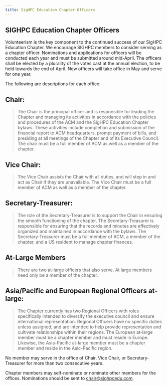 ```yaml
---
title: SigHPC Education Chapter Officers
---
```


## SIGHPC Education Chapter Officers

Volunteerism is the key component to the continued success of our SigHPC Education Chapter. We encourage SIGHPC members to consider serving as a chapter officer.  Nominations and applications for officers will be conducted each year and must be submitted around mid-April.  The officers shall be elected by a plurality of the votes cast at the annual election, to be held towards the end of April.  New officers will take office in May and serve for one year.

The following are descriptions for each office:  

## Chair:
> The Chair is the principal officer and is responsible for leading the Chapter and managing its activities in accordance with the policies and procedures of the ACM and the SigHPC Education Chapter bylaws. These activities include completion and submission of the financial report to ACM headquarters, prompt payment of bills, and presiding at all meetings of the Chapter and of its Executive Council.  The chair must be a full member of ACM as well as a member of the chapter.  

## Vice Chair:
> The Vice Chair assists the Chair with all duties, and will step in and act as Chair if they are unavailable.  The Vice Chair must be a full member of ACM as well as a member of the chapter.  

## Secretary-Treasurer:
> The role of the Secretary-Treasurer is to support the Chair in ensuring the smooth functioning of the chapter. The Secretary-Treasurer is responsible for  ensuring that the records and minutes are effectively organized and maintained in accordance with the bylaws.  The Secretary-Treasurer must be a full member of ACM, a member of the chapter, and a US resident to manage chapter finances.

## At-Large Members
> There are two at-large officers that also serve.  At large members need only be a member of the chapter.

## Asia/Pacific and European Regional Officers at-large:
> The Chapter currently has two Regional Officers with roles specifically intended to diversify the executive council and ensure international representation.  Regional Officers have no specific duties unless assigned, and are intended to help provide representation and cultivate relationships within their regions. The European at-large member must be a chapter member and must reside in Europe.  Likewise, the Asia-Pacific at-large member must be a chapter member and reside in the Asic-Pacific region.  

No member may serve in the office of Chair, Vice Chair, or Secretary-Treasurer  for more than two consecutive years.  


Chapter members may self-nominate or nominate other members for the offices.  Nominations should be sent to chair@sighpcedu.com.